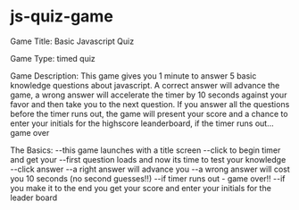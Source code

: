 # js-quiz-game
Game Title: 
Basic Javascript Quiz

Game Type:
timed quiz

Game Description:
This game gives you 1 minute to answer 5 basic knowledge questions about javascript. A correct answer will advance the game, a wrong answer will accelerate the timer by 10 seconds against your favor and then take you to the next question. If you answer all the questions before the timer runs out, the game will present your score and a chance to enter your initials for the highscore leanderboard, if the timer runs out... game over

The Basics:
--this game launches with a title screen
--click <start game> to begin timer and get your --first question loads and now its time to test your knowledge
--click <multiple-choice> answer 
--a right answer will advance you
--a wrong answer will cost you 10 seconds (no second guesses!!)
--if timer runs out - game over!!
--if you make it to the end you get your score and enter your initials for the leader board
